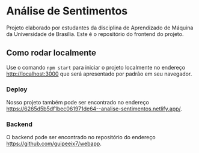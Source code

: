# Análise de Sentimentos

Projeto elaborado por estudantes da disciplina de Aprendizado de Máquina da Universidade de Brasília.
Este é o repositório do frontend do projeto.

## Como rodar localmente

Use o comando `npm start` para iniciar o projeto localmente no endereço [http://localhost:3000](http://localhost:3000) que será apresentado por padrão em seu navegador.

### Deploy

Nosso projeto também pode ser encontrado no endereço https://6265d5b5df1bec061971de64--analise-sentimentos.netlify.app/. 

### Backend
O backend pode ser encontrado no repositório do endereço https://github.com/guipeeix7/webapp. 
